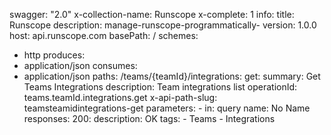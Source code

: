 swagger: "2.0"
x-collection-name: Runscope
x-complete: 1
info:
  title: Runscope
  description: manage-runscope-programmatically-
  version: 1.0.0
host: api.runscope.com
basePath: /
schemes:
- http
produces:
- application/json
consumes:
- application/json
paths:
  /teams/{teamId}/integrations:
    get:
      summary: Get Teams Integrations
      description: Team integrations list
      operationId: teams.teamId.integrations.get
      x-api-path-slug: teamsteamidintegrations-get
      parameters:
      - in: query
        name: No Name
      responses:
        200:
          description: OK
      tags:
      - Teams
      - Integrations